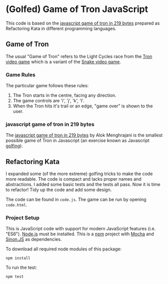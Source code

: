 # (Golfed) Game of Tron JavaScript

This code is based on the [javascript game of tron in 219 bytes](http://quaxio.com/tron/)
prepared as Refactoring Kata in different programming languages.

## Game of Tron

The usual "Game of Tron" refers to the Light Cycles race from the
[Tron video game](https://en.wikipedia.org/wiki/Tron_(video_game)) which is a variant of the
[Snake video game](https://en.wikipedia.org/wiki/Snake_(video_game_genre)).

### Game Rules

The particular game follows these rules:

1. The Tron starts in the centre, facing any direction.
1. The game controls are 'i', 'j', 'k', 'l'.
1. When the Tron hits it's trail or an edge, "game over" is shown to the user.

### javascript game of tron in 219 bytes

The [javascript game of tron in 219 bytes](http://quaxio.com/tron/)
by Alok Menghrajani is the smallest possible game of Tron in Javascript
(an exercise known as Javascript [golfing](https://en.wikipedia.org/wiki/Code_golf)).

## Refactoring Kata

I expanded some (of the more extreme) golfing tricks to make the code more readable.
The code is compact and lacks proper names and abstractions.
I added some basic tests and the tests all pass.
Now it is time to refactor! Tidy up the code and add some design.

The code can be found in `code.js`. The game can be run by opening `code.html`.

### Project Setup

This is JavaScript code with support for modern JavaScript features (i.e. "ES6").
[Node.js](https://nodejs.org/) must be installed.
This is a [npm](https://www.npmjs.com/) project with [Mocha](https://mochajs.org/) and
[Sinon.JS](http://sinonjs.org/) as dependencies.

To download all required node modules of this package:

    npm install

To run the test:

    npm test
